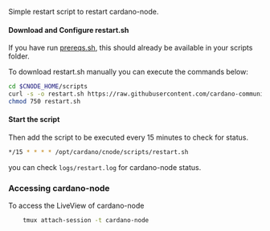 Simple restart script to restart cardano-node.

#### Download and Configure restart.sh

If you have run [prereqs.sh](basics.md#pre-requisites), this should already be available in your scripts folder.

To download restart.sh manually you can execute the commands below:

```bash
cd $CNODE_HOME/scripts
curl -s -o restart.sh https://raw.githubusercontent.com/cardano-community/guild-operators/master/scripts/cnode-helper-scripts/restart.sh
chmod 750 restart.sh
```

#### Start the script

Then add the script to be executed every 15 minutes to check for status.

```bash
*/15 * * * * /opt/cardano/cnode/scripts/restart.sh
```

you can check `logs/restart.log` for cardano-node status.

### Accessing cardano-node

To access the LiveView of cardano-node

```bash
    tmux attach-session -t cardano-node
```
